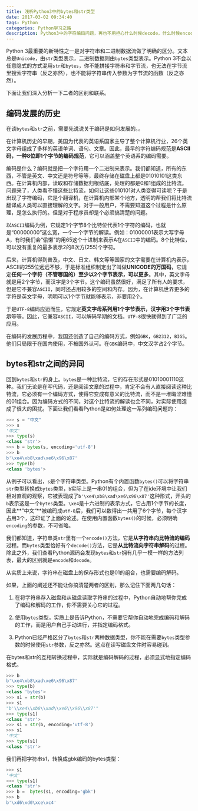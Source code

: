 ```yaml
---
title: 浅析Python3中的bytes和str类型
date: 2017-03-02 09:34:40
tags: Python
categories: Python学习之路
description: Python3中的字符编码问题，再也不用担心什么时候decode，什么时候encode啦。
---
```


Python 3最重要的新特性之一是对字符串和二进制数据流做了明确的区分。文本总是`Unicode`，由`str`类型表示，二进制数据则由`bytes`类型表示。Python 3不会以任意隐式的方式混用`str`和`bytes`，你不能拼接字符串和字节流，也无法在字节流里搜索字符串（反之亦然），也不能将字符串传入参数为字节流的函数（反之亦然）。

下面让我们深入分析一下二者的区别和联系。

<!-- more -->

## 编码发展的历史

在谈`bytes`和`str`之前，需要先说说关于编码是如何发展的。。

在计算机历史的早期，美国为代表的英语系国家主导了整个计算机行业，26个英文字母组成了多样的英语单词、语句、文章。因此，最早的字符编码规范是**ASCII码，一种8位即1个字节的编码规范**，它可以涵盖整个英语系的编码需要。

编码是什么？编码就是把一个字符用一个二进制来表示。我们都知道，所有的东西，不管是英文、中文还是符号等等，最终存储在磁盘上都是01010101这类东西。在计算机内部，读取和存储数据归根结底，处理的都是0和1组成的比特流。问题来了，人类看不懂这些比特流，如何让这些010101对人类变得可读呢？于是出现了字符编码，它是个翻译机，在计算机内部某个地方，透明的帮我们将比特流翻译成人类可以直接理解的文字。对于一般用户，不需要知道这个过程是什么原理，是怎么执行的。但是对于程序员却是个必须搞清楚的问题。

以`ASCII`编码为例，它规定1个字节8个比特位代表1个字符的编码，也就是“00000000”这么宽，一个一个字节的解读。例如：01000001表示大写字母A，有时我们会“偷懒"的用65这个十进制来表示A在`ASCII`中的编码。8个比特位，可以没有重复的最多表示2的8次方(255)个字符。

后来，计算机得到普及，中文、日文、韩文等等国家的文字需要在计算机内表示，ASCII的255位远远不够，于是标准组织制定出了叫做**UNICODE的万国码**，它规定**任何一个字符（不管哪国的）至少以2个字节表示，可以更多**。其中，英文字母就是用2个字节，而汉字是3个字节。这个编码虽然很好，满足了所有人的要求，但是它不兼容`ASCII`，同时还占用较多的空间和内存。因为，在计算机世界更多的字符是英文字母，明明可以1个字节就能够表示，非要用2个。

于是`UTF-8`编码应运而生，它规定**英文字母系列用1个字节表示，汉字用3个字节表示**等等。因此，它兼容`ASCII`，可以解码早期的文档。`UTF-8`很快就得到了广泛的应用。

在编码的发展历程中，我国还创造了自己的编码方式，例如`GBK`，`GB2312`，`BIG5`。他们只局限于在国内使用，不被国外认可。在`GBK`编码中，中文汉字占2个字节。


## bytes和str之间的异同

回到`bytes`和`str`的身上。`bytes`是一种比特流，它的存在形式是01010001110这种。我们无论是在写代码，还是阅读文章的过程中，肯定不会有人直接阅读这种比特流，它必须有一个编码方式，使得它变成有意义的比特流，而不是一堆晦涩难懂的01组合。因为编码方式的不同，对这个比特流的解读也会不同，对实际使用造成了很大的困扰。下面让我们看看Python是如何处理这一系列编码问题的：
```python
>>> s = "中文"
>>> s
'中文'
>>> type(s)
<class 'str'>
>>> b = bytes(s, encoding='utf-8')
>>> b
b'\xe4\xb8\xad\xe6\x96\x87'
>>> type(b)
<class 'bytes'>
```

从例子可以看出，`s`是个字符串类型。Python有个内置函数`bytes()`可以将字符串`str`类型转换成`bytes`类型，`b`实际上是一串01的组合，但为了在ide环境中让我们相对直观的观察，它被表现成了`b'\xe4\xb8\xad\xe6\x96\x87'`这种形式，开头的`b`表示这是一个`bytes`类型。`\xe4`是十六进制的表示方式，它占用1个字节的长度，因此**”中文“**被编码成`utf-8`后，我们可以数得出一共用了6个字节，每个汉字占用3个，这印证了上面的论述。在使用内置函数`bytes()`的时候，必须明确`encoding`的参数，不可省略。

我们都知道，字符串类`str`里有一个`encode()`方法，它是**从字符串向比特流的编码**过程。而`bytes`类型恰好有个`decode()`方法，它是**从比特流向字符串解码**的过程。除此之外，我们查看Python源码会发现`bytes`和`str`拥有几乎一模一样的方法列表，最大的区别就是`encode`和`decode`。

从实质上来说，字符串在磁盘上的保存形式也是01的组合，也需要编码解码。

如果，上面的阐述还不能让你搞清楚两者的区别，那么记住下面两几句话：

1. 在将字符串存入磁盘和从磁盘读取字符串的过程中，Python自动地帮你完成了编码和解码的工作，你不需要关心它的过程。

2. 使用`bytes`类型，实质上是告诉Python，不需要它帮你自动地完成编码和解码的工作，而是用户自己手动进行，并指定编码格式。

3. Python已经严格区分了`bytes`和`str`两种数据类型，你不能在需要`bytes`类型参数的时候使用`str`参数，反之亦然。这点在读写磁盘文件时容易碰到。

在bytes和str的互相转换过程中，实际就是编码解码的过程，必须显式地指定编码格式。
```python
>>> b
b'\xe4\xb8\xad\xe6\x96\x87'
>>> type(b)
<class 'bytes'>
>>> s1 = str(b)
>>> s1
"b'\\xe4\\xb8\\xad\\xe6\\x96\\x87'"
>>> type(s1)
<class 'str'>
>>> s1 = str(b, encoding='utf-8')
>>> s1
'中文'
>>> type(s1)
<class 'str'>
```

我们再把字符串s1，转换成gbk编码的bytes类型：
```python
>>> s1
'中文'
>>> type(s1)
<class 'str'>
>>> b =  bytes(s1, encoding='gbk')
>>> b
b'\xd6\xd0\xce\xc4'
```

<!-- morer -->
